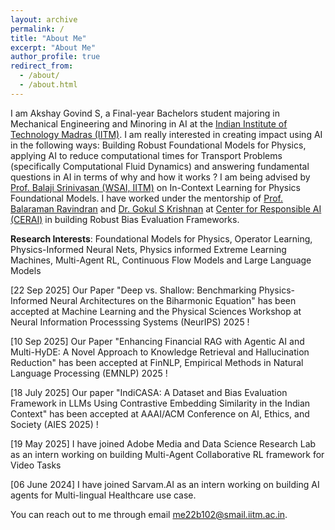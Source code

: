 ```yaml
---
layout: archive
permalink: /
title: "About Me"
excerpt: "About Me"
author_profile: true
redirect_from: 
  - /about/
  - /about.html
---
```


<!-- {% include base_path %} -->
I am Akshay Govind S, a Final-year Bachelors student majoring in Mechanical
Engineering and Minoring in AI at the [Indian Institute of Technology Madras (IITM)](iitm.ac.in). I am really interested in creating impact using AI in the following ways: Building Robust Foundational Models for Physics, applying AI to reduce computational times for Transport Problems (specifically Computational Fluid Dynamics) and answering fundamental questions in AI in terms of why and how it works ? I am being advised by [Prof. Balaji Srinivasan (WSAI, IITM)](https://wsai.iitm.ac.in/faculty/balaji-srinivasan/) on In-Context Learning for Physics Foundational Models. I have worked under the mentorship of [Prof. Balaraman Ravindran](https://dsai.iitm.ac.in/~ravi/) and [Dr. Gokul S Krishnan](https://cerai.iitm.ac.in/people/gokul-s-krishnan/) at [Center for Responsible AI (CERAI)](https://cerai.iitm.ac.in/) in building Robust Bias Evaluation Frameworks.

**Research Interests**: Foundational Models for Physics, Operator Learning, Physics-Informed Neural Nets, Physics informed Extreme Learning Machines, Multi-Agent RL, Continuous Flow Models and Large Language Models

[22 Sep 2025] Our Paper "Deep vs. Shallow: Benchmarking Physics-Informed Neural Architectures on the Biharmonic Equation" has been accepted at Machine Learning and the Physical Sciences Workshop at Neural Information Processsing Systems (NeurIPS) 2025 !

[10 Sep 2025] Our Paper "Enhancing Financial RAG with Agentic AI and Multi-HyDE: A Novel Approach to Knowledge Retrieval and Hallucination Reduction" has been accepted at FinNLP, Empirical Methods in Natural Language Processing (EMNLP) 2025 !

[18 July 2025] Our paper "IndiCASA: A Dataset and Bias Evaluation Framework in LLMs Using Contrastive Embedding Similarity in the Indian Context" has been accepted at AAAI/ACM Conference on AI, Ethics, and Society (AIES 2025) !

[19 May 2025] I have joined Adobe Media and Data Science Research Lab as an intern working on building Multi-Agent Collaborative RL framework for Video Tasks

[06 June 2024] I have joined Sarvam.AI as an intern working on building AI agents for Multi-lingual Healthcare use case. 

You can reach out to me through email [me22b102@smail.iitm.ac.in](mailto:me22b102@smail.iitm.ac.in?subject=%5BAcademic%20Website%5D).

